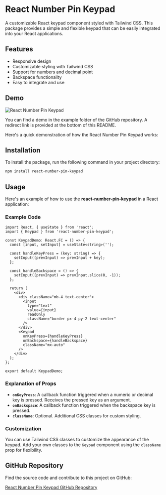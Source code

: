 # React Number Pin Keypad

A customizable React keypad component styled with Tailwind CSS. This package provides a simple and flexible keypad that can be easily integrated into your React applications.

## Features

- Responsive design
- Customizable styling with Tailwind CSS
- Support for numbers and decimal point
- Backspace functionality
- Easy to integrate and use

## Demo

![React Number Pin Keypad](https://res.cloudinary.com/iyiola/image/upload/v1736018166/demo_hcezpz.gif)

You can find a demo in the example folder of the GitHub repository. A redirect link is provided at the bottom of this README.

Here's a quick demonstration of how the React Number Pin Keypad works:

## Installation

To install the package, run the following command in your project directory:

```bash
npm install react-number-pin-keypad
```

## Usage

Here's an example of how to use the **react-number-pin-keypad** in a React application:

### Example Code

```tsx
import React, { useState } from 'react';
import { Keypad } from 'react-number-pin-keypad';

const KeypadDemo: React.FC = () => {
  const [input, setInput] = useState<string>('');

  const handleKeyPress = (key: string) => {
    setInput((prevInput) => prevInput + key);
  };

  const handleBackspace = () => {
    setInput((prevInput) => prevInput.slice(0, -1));
  };

  return (
    <div>
      <div className="mb-4 text-center">
        <input
          type="text"
          value={input}
          readOnly
          className="border px-4 py-2 text-center"
        />
      </div>
      <Keypad
        onKeyPress={handleKeyPress}
        onBackspace={handleBackspace}
        className="mx-auto"
      />
    </div>
  );
};

export default KeypadDemo;
```

### Explanation of Props

- **`onKeyPress`**: A callback function triggered when a numeric or decimal key is pressed. Receives the pressed key as an argument.
- **`onBackspace`**: A callback function triggered when the backspace key is pressed.
- **`className`**: Optional. Additional CSS classes for custom styling.

### Customization

You can use Tailwind CSS classes to customize the appearance of the keypad. Add your own classes to the `Keypad` component using the `className` prop for flexibility.

## GitHub Repository

Find the source code and contribute to this project on GitHub:

[React Number Pin Keypad GitHub Repository](https://github.com/iyiolaosuagwu/react-number-pin-keypad)
